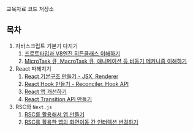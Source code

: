 교육자료 코드 저장소

## 목차

1. 자바스크립트 기본기 다지기
    1. [프로토타입과 V8엔진 히든클래스 이해하기](./packages/chapter1/src/a.js)
    2. [MicroTask 큐, MacroTask 큐, 애니메이션 등 비동기 메커니즘 이해하기](./packages/chapter1/src/b.js)
2. React 파헤치기
    1. [React 기본구조 만들기 - JSX, Renderer](.)
    2. [React Hook 만들기 - Reconciler, Hook API](.)
    3. [React 앱 개선하기](.)
    4. [React Transition API 만들기](.)
3. RSC와 `Next.js`
    1. [RSC를 활용해서 앱 만들기](./packages/chapter3/README.md)
    2. [RSC를 활용한 앱의 화면이동 간 인터렉션 변경하기](./packages/chapter3/README.md)
